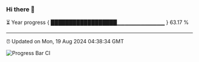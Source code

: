 ### Hi there 👋

⏳ Year progress { ██████████████████▁▁▁▁▁▁▁▁▁▁▁▁ } 63.17 %

---

⏰ Updated on Mon, 19 Aug 2024 04:38:34 GMT

![Progress Bar CI](https://github.com/IshwaranRudhara/GIT-ACTION/workflows/Progress%20Bar%20CI/badge.svg)
